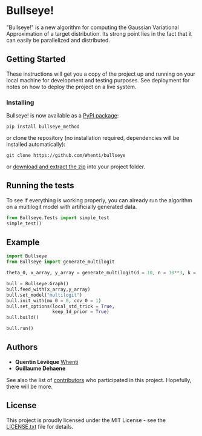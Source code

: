 # Bullseye!

"Bullseye!" is a new algorithm for computing the Gaussian Variational Approximation of a target distribution. Its strong point lies in the fact that it can easily be parallelized and distributed.

## Getting Started

These instructions will get you a copy of the project up and running on your local machine for development and testing purposes. See deployment for notes on how to deploy the project on a live system.

### Installing

Bullseye! is now available as a [PyPI package](https://pypi.python.org/pypi/bullseye_method/):

```
pip install bullseye_method
```

or clone the repository (no installation required, dependencies will be installed automatically):

```
git clone https://github.com/Whenti/bullseye
```

or [download and extract the zip](https://github.com/Whenti/bullseye/archive/master.zip) into your project folder.

## Running the tests

To see if everything is working properly, you can already run the algorithm on a multilogit model with artificially generated data.

```py
from Bullseye.Tests import simple_test
simple_test()
```

## Example

```py
import Bullseye
from Bullseye import generate_multilogit

theta_0, x_array, y_array = generate_multilogit(d = 10, n = 10**3, k = 5)

bull = Bullseye.Graph()
bull.feed_with(x_array,y_array)
bull.set_model("multilogit")
bull.init_with(mu_0 = 0, cov_0 = 1)
bull.set_options(local_std_trick = True,
                 keep_1d_prior = True)
bull.build()

bull.run()
```

## Authors

* **Quentin Lévêque** [Whenti](https://github.com/Whenti)
* **Guillaume Dehaene**

See also the list of [contributors](https://github.com/Whenti/bullseye/contributors) who participated in this project. Hopefully, there will be more.

## License

This project is proudly licensed under the MIT License - see the [LICENSE.txt](LICENSE.txt) file for details.